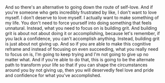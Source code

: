  And so there's an alternative to going down the route of self-love. And if you're someone who gets incredibly frustrated by like, I don't want to love myself. I don't deserve to love myself. I actually want to make something of my life. You don't need to force yourself into doing something that feels unnatural. Instead, what you need to focus on is building grit. And building grit is about not about doing it or accomplishing, because let's remember, if you lack a confidence, you can't accomplish anything. Instead, building grit is just about not giving up. And so if you are able to make this cognitive reframe and instead of focusing on even succeeding, what you really need to focus on is, I'm going to keep trying and I'm not going to give up no matter what. And if you're able to do that, this is going to be the alternate path to transform your life so that if you can shape the circumstances around you by not giving up, then you will deservedly feel love and pride and confidence for what you've accomplished.